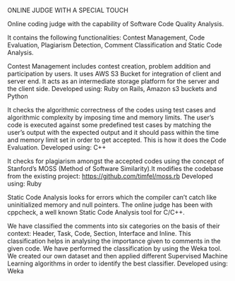 ONLINE JUDGE WITH A SPECIAL TOUCH

Online coding judge with the capability of Software Code Quality Analysis.

It contains the following functionalities: Contest Management, Code Evaluation, Plagiarism Detection, Comment Classification and Static Code Analysis. 

Contest Management includes contest creation, problem addition and participation by users. It uses AWS S3 Bucket for integration of client and server end. It acts as an intermediate storage platform for the server and the client side.
Developed using: Ruby on Rails, Amazon s3 buckets and Python

It checks the algorithmic correctness of the codes using test cases and algorithmic complexity by imposing time and memory limits. The user’s code is executed against some predefined test cases by matching the user’s output with the expected output and it should pass within the time and memory limit set in order to get accepted. This is how it does the Code Evaluation.
Developed using: C++

It checks for plagiarism amongst the accepted codes using the concept of Stanford’s MOSS (Method of Software Similarity).It modifies the codebase from the existing project: https://github.com/timfel/moss.rb 
Developed using: Ruby

Static Code Analysis looks for errors which the compiler can’t catch like uninitialized memory and null pointers. The online judge has been  with cppcheck, a well known Static Code Analysis tool for C/C++.

We have classified the comments into six categories on the basis of their context: Header, Task, Code, Section, Interface and Inline. This classification helps in analysing the importance given to comments in the given code.
We have performed the classification by using the Weka tool. We created our own dataset and then applied different Supervised Machine Learning algorithms in order to identify the best classifier.
Developed using: Weka
